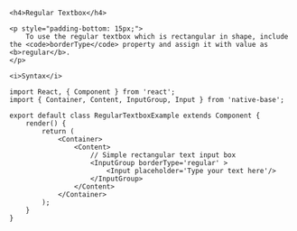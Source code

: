 <div class="section" id="regularTextbox" >

    <h4>Regular Textbox</h4>

    <p style="padding-bottom: 15px;">
        To use the regular textbox which is rectangular in shape, include the <code>borderType</code> property and assign it with value as <b>regular</b>.
    </p>

    <i>Syntax</i>        
<pre class="line-numbers"><code class="language-jsx">import React, { Component } from 'react';
import { Container, Content, InputGroup, Input } from 'native-base';
​
export default class RegularTextboxExample extends Component {
    render() {
        return (
            &lt;Container>
                &lt;Content>​
                    // Simple rectangular text input box
                    &lt;InputGroup borderType='regular' >
                        &lt;Input placeholder='Type your text here'/>
                    &lt;/InputGroup>
                &lt;/Content>
            &lt;/Container>
        );
    }
}</code></pre><br />

</div>
